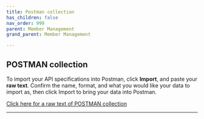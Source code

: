 ```yaml
---
title: Postman collection
has_children: false
nav_order: 999
parent: Member Management
grand_parent: Member Management

---
```

## POSTMAN collection

To import your API specifications into Postman, click **Import**, and paste your **raw text**.
Confirm the name, format, and what you would like your data to import as, then click Import to bring your data into Postman.

<a href="https://docs.integratedpanel.toluna.com/resources/member-management.txt" target="_blank" class="btn">Click here for a raw text of POSTMAN collection</a>

---